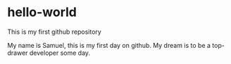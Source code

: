 # hello-world
This is my first github repository

My name is Samuel, this is my first day on github. My dream is to be a top-drawer developer some day.
